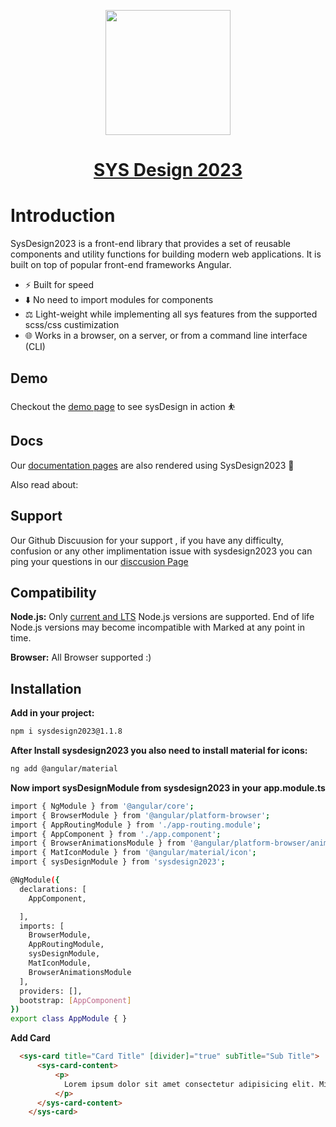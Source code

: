 <p align="center">
  <a href="https://www.antdv.com/">
    <img width="200" src="https://www.npmjs.com/npm-avatar/eyJhbGciOiJIUzI1NiIsInR5cCI6IkpXVCJ9.eyJhdmF0YXJVUkwiOiJodHRwczovL3MuZ3JhdmF0YXIuY29tL2F2YXRhci85ZTczNzEwN2YxMmNjOTgwNWQ4ZmYzNTIwMjNhMTQ0Nz9zaXplPTQ5NiZkZWZhdWx0PXJldHJvIn0.ny7boq-PD5nvRT68fo3aEoNlsUIhOUWtm8__9YQhghk">
  </a>
</p>

<h1 align="center">
  <a href="https://programmingashram.github.io/sysDesign-Sample/" target="_blank">SYS Design 2023</a>
</h1>


# Introduction

SysDesign2023 is a front-end library that provides a set of reusable components and utility functions for building modern web applications. It is built on top of popular front-end frameworks  Angular.

- ⚡ Built for speed
- ⬇️ No need to import modules for components
- ⚖️ Light-weight while implementing all sys features from the supported scss/css custimization
- 🌐 Works in a browser, on a server, or from a command line interface (CLI)



## Demo

Checkout the [demo page](https://programmingashram.github.io/sysDesign-Sample/) to see sysDesign in action ⛹️

## Docs

Our [documentation pages](https://programmingashram.github.io/sys-lib/) are also rendered using SysDesign2023 💯

Also read about:

## Support 

Our Github Discuusion for your support , if you have any difficulty, confusion or any other implimentation issue with sysdesign2023 you can ping your questions in our [disccusion Page](https://github.com/SYS-DESIGN-2023/Support--SYSDESIGN2023/discussions) 

## Compatibility

**Node.js:** Only [current and LTS](https://nodejs.org/en/about/releases/) Node.js versions are supported. End of life Node.js versions may become incompatible with Marked at any point in time.

**Browser:** All Browser supported :)

## Installation

**Add in your project:** 

```sh 
npm i sysdesign2023@1.1.8
```

**After Install sysdesign2023 you also need to install material for icons:** 

```sh
ng add @angular/material
```

**Now import sysDesignModule from sysdesign2023 in your app.module.ts** 

```sh
import { NgModule } from '@angular/core';
import { BrowserModule } from '@angular/platform-browser';
import { AppRoutingModule } from './app-routing.module';
import { AppComponent } from './app.component';
import { BrowserAnimationsModule } from '@angular/platform-browser/animations';
import { MatIconModule } from '@angular/material/icon';
import { sysDesignModule } from 'sysdesign2023';

@NgModule({
  declarations: [
    AppComponent,

  ],
  imports: [
    BrowserModule,
    AppRoutingModule,
    sysDesignModule,
    MatIconModule,
    BrowserAnimationsModule
  ],
  providers: [],
  bootstrap: [AppComponent]
})
export class AppModule { }

```


**Add Card**

```html
  <sys-card title="Card Title" [divider]="true" subTitle="Sub Title">
      <sys-card-content>
          <p>
            Lorem ipsum dolor sit amet consectetur adipisicing elit. Minus facere     deserunt, similique alias voluptatem a incidunt consectetur tenetur sequi<br> soluta blanditiis esse eius, obcaecati quod aspernatur, praesentium magnam cumque sit.
          </p>
      </sys-card-content>
    </sys-card>
```

